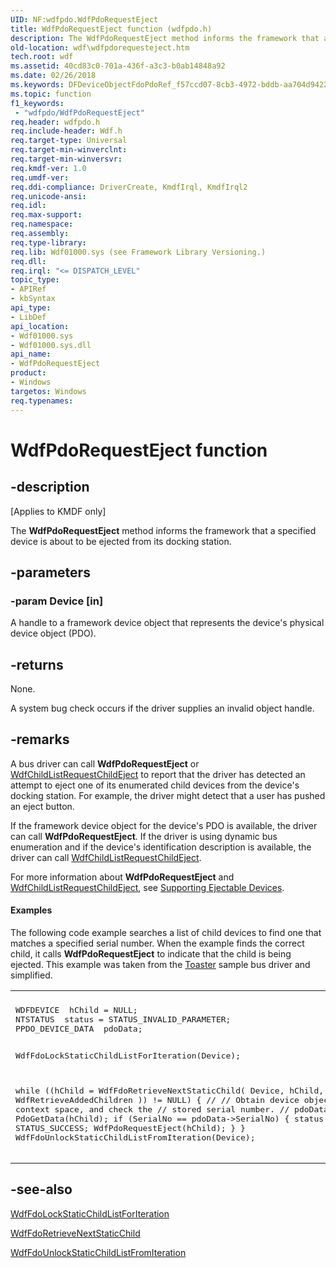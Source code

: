 ```yaml
---
UID: NF:wdfpdo.WdfPdoRequestEject
title: WdfPdoRequestEject function (wdfpdo.h)
description: The WdfPdoRequestEject method informs the framework that a specified device is about to be ejected from its docking station.
old-location: wdf\wdfpdorequesteject.htm
tech.root: wdf
ms.assetid: 40cd83c0-701a-436f-a3c3-b0ab14848a92
ms.date: 02/26/2018
ms.keywords: DFDeviceObjectFdoPdoRef_f57ccd07-8cb3-4972-bddb-aa704d9422b0.xml, WdfPdoRequestEject, WdfPdoRequestEject method, kmdf.wdfpdorequesteject, wdf.wdfpdorequesteject, wdfpdo/WdfPdoRequestEject
ms.topic: function
f1_keywords:
 - "wdfpdo/WdfPdoRequestEject"
req.header: wdfpdo.h
req.include-header: Wdf.h
req.target-type: Universal
req.target-min-winverclnt: 
req.target-min-winversvr: 
req.kmdf-ver: 1.0
req.umdf-ver: 
req.ddi-compliance: DriverCreate, KmdfIrql, KmdfIrql2
req.unicode-ansi: 
req.idl: 
req.max-support: 
req.namespace: 
req.assembly: 
req.type-library: 
req.lib: Wdf01000.sys (see Framework Library Versioning.)
req.dll: 
req.irql: "<= DISPATCH_LEVEL"
topic_type:
- APIRef
- kbSyntax
api_type:
- LibDef
api_location:
- Wdf01000.sys
- Wdf01000.sys.dll
api_name:
- WdfPdoRequestEject
product:
- Windows
targetos: Windows
req.typenames: 
---
```


# WdfPdoRequestEject function


## -description


<p class="CCE_Message">[Applies to KMDF only]</p>

The <b>WdfPdoRequestEject</b> method informs the framework that a specified device is about to be ejected from its docking station.


## -parameters




### -param Device [in]

A handle to a framework device object that represents the device's physical device object (PDO).


## -returns



None.

A system bug check occurs if the driver supplies an invalid object handle.




## -remarks



A bus driver can call <b>WdfPdoRequestEject</b> or <a href="https://docs.microsoft.com/windows-hardware/drivers/ddi/content/wdfchildlist/nf-wdfchildlist-wdfchildlistrequestchildeject">WdfChildListRequestChildEject</a> to report that the driver has detected an attempt to eject one of its enumerated child devices from the device's docking station. For example, the driver might detect that a user has pushed an eject button. 

If the framework device object for the device's PDO is available, the driver can call <b>WdfPdoRequestEject</b>. If the driver is using dynamic bus enumeration and if the device's identification description is available, the driver can call <a href="https://docs.microsoft.com/windows-hardware/drivers/ddi/content/wdfchildlist/nf-wdfchildlist-wdfchildlistrequestchildeject">WdfChildListRequestChildEject</a>.

For more information about <b>WdfPdoRequestEject</b> and <a href="https://docs.microsoft.com/windows-hardware/drivers/ddi/content/wdfchildlist/nf-wdfchildlist-wdfchildlistrequestchildeject">WdfChildListRequestChildEject</a>, see <a href="https://docs.microsoft.com/windows-hardware/drivers/wdf/supporting-ejectable-devices">Supporting Ejectable Devices</a>.


#### Examples

The following code example searches a list of child devices to find one that matches a specified serial number. When the example finds the correct child, it calls <b>WdfPdoRequestEject</b> to indicate that the child is being ejected. This example was taken from the <a href="https://docs.microsoft.com/windows-hardware/drivers/wdf/sample-kmdf-drivers">Toaster</a> sample bus driver and simplified.

<div class="code"><span codelanguage=""><table>
<tr>
<th></th>
</tr>
<tr>
<td>
<pre>WDFDEVICE  hChild = NULL;
NTSTATUS  status = STATUS_INVALID_PARAMETER;
PPDO_DEVICE_DATA  pdoData;

WdfFdoLockStaticChildListForIteration(Device);

while ((hChild = WdfFdoRetrieveNextStaticChild(
                                               Device, 
                                               hChild,
                                               WdfRetrieveAddedChildren
                                               )) != NULL) {
    //
    // Obtain device object context space, and check the
    // stored serial number.
    //
    pdoData = PdoGetData(hChild);
    if (SerialNo == pdoData->SerialNo) {
        status = STATUS_SUCCESS;
        WdfPdoRequestEject(hChild);
    }
}
WdfFdoUnlockStaticChildListFromIteration(Device);</pre>
</td>
</tr>
</table></span></div>



## -see-also




<a href="https://docs.microsoft.com/windows-hardware/drivers/ddi/content/wdffdo/nf-wdffdo-wdffdolockstaticchildlistforiteration">WdfFdoLockStaticChildListForIteration</a>



<a href="https://docs.microsoft.com/windows-hardware/drivers/ddi/content/wdffdo/nf-wdffdo-wdffdoretrievenextstaticchild">WdfFdoRetrieveNextStaticChild</a>



<a href="https://docs.microsoft.com/windows-hardware/drivers/ddi/content/wdffdo/nf-wdffdo-wdffdounlockstaticchildlistfromiteration">WdfFdoUnlockStaticChildListFromIteration</a>
 

 

